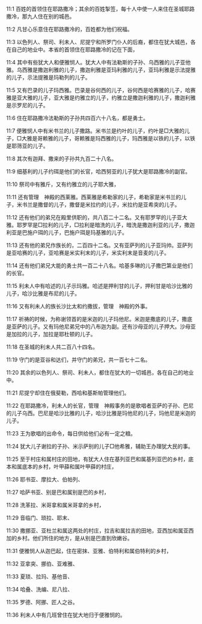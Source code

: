 <a id="1"></a>11:1  百姓的首领住在耶路撒冷；其余的百姓掣签，每十人中使一人来住在圣城耶路撒冷，那九人住在别的城邑。  

<a id="2"></a>11:2  凡甘心乐意住在耶路撒冷的，百姓都为他们祝福。  

<a id="3"></a>11:3  以色列人、祭司、利未人、尼提宁和所罗门仆人的后裔，都住在犹大城邑，各在自己的地业中。本省的首领住在耶路撒冷的记在下面，  

<a id="4"></a>11:4  其中有些犹大人和便雅悯人。犹大人中有法勒斯的子孙、乌西雅的儿子亚他雅。乌西雅是撒迦利雅的儿子，撒迦利雅是亚玛利雅的儿子，亚玛利雅是示法提雅的儿子，示法提雅是玛勒列的儿子。  

<a id="5"></a>11:5  又有巴录的儿子玛西雅。巴录是谷何西的儿子，谷何西是哈赛雅的儿子，哈赛雅是亚大雅的儿子，亚大雅是约雅立的儿子，约雅立是撒迦利雅的儿子，撒迦利雅是示罗尼的儿子。  

<a id="6"></a>11:6  住在耶路撒冷法勒斯的子孙共四百六十八名，都是勇士。  

<a id="7"></a>11:7  便雅悯人中有米书兰的儿子撒路。米书兰是约叶的儿子，约叶是□大雅的儿子，□大雅是哥赖雅的儿子，哥赖雅是玛西雅的儿子，玛西雅是以铁的儿子，以铁是耶筛亚的儿子。  

<a id="8"></a>11:8  其次有迦拜、撒来的子孙共九百二十八名。  

<a id="9"></a>11:9  细基利的儿子约珥是他们的长官，哈西努亚的儿子犹大是耶路撒冷的副官。  

<a id="10"></a>11:10  祭司中有雅斤，又有约雅立的儿子耶大雅，  

<a id="11"></a>11:11  还有管理　神殿的西莱雅。西莱雅是希勒家的儿子，希勒家是米书兰的儿子，米书兰是撒督的儿子，撒督是米拉约的儿子，米拉约是亚希突的儿子。  

<a id="12"></a>11:12  还有他们的弟兄在殿里供职的，共八百二十二名。又有耶罗罕的儿子亚大雅。耶罗罕是□拉利的儿子，□拉利是暗洗的儿子，暗洗是撒迦利亚的儿子，撒迦利亚是巴施户珥的儿子，巴施户珥是玛基雅的儿子。  

<a id="13"></a>11:13  还有他的弟兄作族长的，二百四十二名。又有亚萨列的儿子亚玛帅。亚萨列是亚哈赛的儿子，亚哈赛是米实利末的儿子，米实利末是音麦的儿子。  

<a id="14"></a>11:14  还有他们弟兄大能的勇士共一百二十八名。哈基多琳的儿子撒巴第业是他们的长官。  

<a id="15"></a>11:15  利未人中有哈述的儿子示玛雅。哈述是押利甘的儿子，押利甘是哈沙比雅的儿子，哈沙比雅是布尼的儿子。  

<a id="16"></a>11:16  又有利未人的族长沙比太和约撒拔，管理　神殿的外事。  

<a id="17"></a>11:17  祈祷的时候，为称谢领首的是米迦的儿子玛他尼。米迦是撒底的儿子，撒底是亚萨的儿子。又有玛他尼弟兄中的八布迦为副。还有沙母亚的儿子押大。沙母亚是加拉的儿子，加拉是耶杜顿的儿子。  

<a id="18"></a>11:18  在圣城的利未人共二百八十四名。  

<a id="19"></a>11:19  守门的是亚谷和达们，并守门的弟兄，共一百七十二名。  

<a id="20"></a>11:20  其余的以色列人、祭司、利未人，都住在犹大的一切城邑，各在自己的地业中。  

<a id="21"></a>11:21  尼提宁却住在俄斐勒，西哈和基斯帕管理他们。  

<a id="22"></a>11:22  在耶路撒冷，利未人的长官，管理　神殿事务的是歌唱者亚萨的子孙、巴尼的儿子乌西。巴尼是哈沙比雅的儿子，哈沙比雅是玛他尼的儿子，玛他尼是米迦的儿子。  

<a id="23"></a>11:23  王为歌唱的出命令，每日供给他们必有一定之粮。  

<a id="24"></a>11:24  犹大儿子谢拉的子孙、米示萨别的儿子□他希雅，辅助王办理犹大民的事。  

<a id="25"></a>11:25  至于村庄和属村庄的田地，有犹大人住在基列亚巴和属基列亚巴的乡村，底本和属底本的乡村，叶甲薛和属叶甲薛的村庄，  

<a id="26"></a>11:26  耶书亚、摩拉大、伯帕列、  

<a id="27"></a>11:27  哈萨书亚、别是巴和属别是巴的乡村，  

<a id="28"></a>11:28  洗革拉、米哥拿和属米哥拿的乡村，  

<a id="29"></a>11:29  音临门、琐拉、耶末、  

<a id="30"></a>11:30  撒挪亚、亚杜兰和属这两处的村庄，拉吉和属拉吉的田地，亚西加和属亚西加的乡村。他们所住的地方，是从别是巴直到欣嫩谷。  

<a id="31"></a>11:31  便雅悯人从迦巴起，住在密抹、亚雅、伯特利和属伯特利的乡村，  

<a id="32"></a>11:32  亚拿突、挪伯、亚难雅、  

<a id="33"></a>11:33  夏琐、拉玛、基他音、  

<a id="34"></a>11:34  哈叠、洗编、尼八拉、  

<a id="35"></a>11:35  罗德、阿挪、匠人之谷。  

<a id="36"></a>11:36  利未人中有几班曾住在犹大地归于便雅悯的。  
